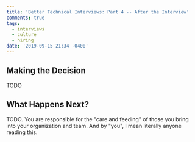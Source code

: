 ```yaml
---
title: 'Better Technical Interviews: Part 4 -- After the Interview'
comments: true
tags:
  - interviews
  - culture
  - hiring
date: '2019-09-15 21:34 -0400'
---
```

## Making the Decision
TODO

## What Happens Next?

TODO. You are responsible for the "care and feeding" of those you bring into your organization and team. And by "you", I mean literally anyone reading this.
